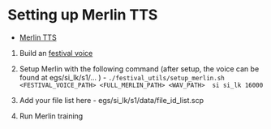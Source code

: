#  Setting up Merlin TTS
- [Merlin TTS](https://github.com/CSTR-Edinburgh/merlin/)

1. Build an [festival voice](https://github.com/googlei18n/language-resources/tree/master/si/festvox)

2. Setup Merlin with the following command (after setup, the voice can be found at egs/si_lk/s1/... ) -
```./festival_utils/setup_merlin.sh <FESTIVAL_VOICE_PATH> <FULL_MERLIN_PATH> <WAV_PATH>  si si_lk 16000```

3. Add your file list here - egs/si_lk/s1/data/file_id_list.scp

4. Run Merlin training
